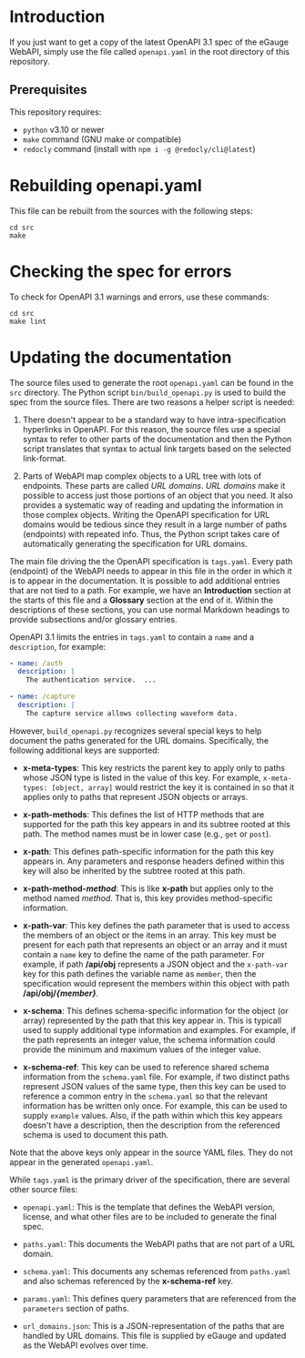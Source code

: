 # Introduction

If you just want to get a copy of the latest OpenAPI 3.1 spec of the eGauge WebAPI, simply 
use the file called `openapi.yaml` in the root directory of this repository.

## Prerequisites

This repository requires:

 * `python` v3.10 or newer
 * `make` command (GNU make or compatible)
 * `redocly` command (install with `npm i -g @redocly/cli@latest`)

# Rebuilding openapi.yaml

This file can be rebuilt from the sources with the following steps:

```
cd src
make
```

# Checking the spec for errors

To check for OpenAPI 3.1 warnings and errors, use these commands:

```
cd src
make lint
```

# Updating the documentation

The source files used to generate the root `openapi.yaml` can be found in the `src` directory.
The Python script `bin/build_openapi.py` is used to build the spec from the source files.  There
are two reasons a helper script is needed:

 1. There doesn't appear to be a standard way to have intra-specification hyperlinks in
    OpenAPI.  For this reason, the source files use a special syntax to refer to other
    parts of the documentation and then the Python script translates that syntax to
    actual link targets based on the selected link-format.

 1. Parts of WebAPI map complex objects to a URL tree with lots of endpoints.  These parts are
    called _URL domains_.  _URL domains_ make it possible to access just those portions of an
    object that you need.  It also provides a systematic way of reading and updating the
    information in those complex objects.  Writing the OpenAPI specification for URL domains would
    be tedious since they result in a large number of paths (endpoints) with repeated info.
    Thus, the Python script takes care of automatically generating the specification for
    URL domains.

The main file driving the the OpenAPI specification is `tags.yaml`.  Every path (endpoint) of the WebAPI
needs to appear in this file in the order in which it is to appear in the documentation.  It is possible
to add additional entries that are not tied to a path.  For example, we have an **Introduction** section at
the starts of this file and a **Glossary** section at the end of it.  Within the descriptions of these sections,
you can use normal Markdown headings to provide subsections and/or glossary entries.

OpenAPI 3.1 limits the entries in `tags.yaml` to contain a `name` and a `description`, for example:

```yaml
- name: /auth
  description: |
    The authentication service.  ...

- name: /capture
  description: |
    The capture service allows collecting waveform data.
```

However, `build_openapi.py` recognizes several special keys to help document the paths generated for
the URL domains.  Specifically, the following additional keys are supported:

 * **x-meta-types**: This key restricts the parent key to apply only to paths whose JSON type
   is listed in the value of this key.  For example, `x-meta-types: [object, array]` would
   restrict the key it is contained in so that it applies only to paths that represent JSON
   objects or arrays.

 * **x-path-methods**: This defines the list of HTTP methods that are supported for the path
   this key appears in and its subtree rooted at this path.  The method names must be in lower
   case (e.g., `get` or `post`).
 
 * **x-path**: This defines path-specific information for the path this key appears in.
   Any parameters and response headers defined within this key will also be inherited by
   the subtree rooted at this path.

 * **x-path-method-_method_**: This is like **x-path** but applies only to the method named
   *method*.  That is, this key provides method-specific information.
 
 * **x-path-var**: This key defines the path parameter that is used to access
   the members of an object or the items in an array.  This key must be present
   for each path that represents an object or an array and it must contain a
   `name` key to define the name of the path parameter.  For example, if
   path **/api/obj** represents a JSON object and the `x-path-var` key
   for this path defines the variable name as `member`, then the specification
   would represent the members within this object with path **/api/obj/_{member}_**.
 
 * **x-schema**: This defines schema-specific information for the object (or array)
   represented by the path that this key appear in.  This is typicall used to supply additional
   type information and examples.  For example, if the path represents an integer value,
   the schema information could provide the minimum and maximum values of the integer value.
 
 * **x-schema-ref**: This key can be used to reference shared schema information from
   the `schema.yaml` file.  For example, if two distinct paths represent JSON values
   of the same type, then this key can be used to reference a common entry in
   the `schema.yaml` so that the relevant information has be written only once.
   For example, this can be used to supply `example` values.
   Also, if the path within which this key appears doesn't have a description, then
   the description from the referenced schema is used to document this path.
 
Note that the above keys only appear in the source YAML files.  They do not appear in the generated `openapi.yaml`.

While `tags.yaml` is the primary driver of the specification, there are several other source
files:

 * `openapi.yaml`: This is the template that defines the WebAPI version, license, and what
   other files are to be included to generate the final spec.

 * `paths.yaml`: This documents the WebAPI paths that are not part of a URL domain.
 
 * `schema.yaml`: This documents any schemas referenced from `paths.yaml` and also schemas
   referenced by the **x-schema-ref** key.
   
 * `params.yaml`: This defines query parameters that are referenced from the `parameters` section
   of paths.
 
 * `url_domains.json`: This is a JSON-representation of the paths that are handled by URL domains.
   This file is supplied by eGauge and updated as the WebAPI evolves over time.
 
